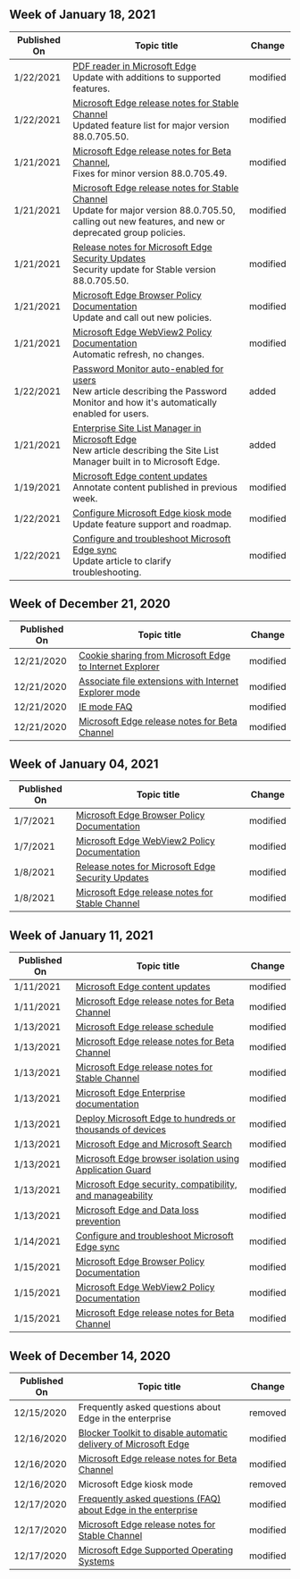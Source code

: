 <!-- This file is generated automatically each week. Changes made to this file will be overwritten.-->

## Week of January 18, 2021


| Published On |Topic title | Change |
|------|------------|--------|
| 1/22/2021 | [PDF reader in Microsoft Edge](/DeployEdge/microsoft-edge-pdf)<br>Update with additions to supported features. | modified |
| 1/22/2021 | [Microsoft Edge release notes for Stable Channel](/DeployEdge/microsoft-edge-relnote-stable-channel)<br>Updated feature list for major version 88.0.705.50. | modified |
| 1/21/2021 | [Microsoft Edge release notes for Beta Channel](/DeployEdge/microsoft-edge-relnote-beta-channel),<br>Fixes for minor version 88.0.705.49.| modified |
| 1/21/2021 | [Microsoft Edge release notes for Stable Channel](/DeployEdge/microsoft-edge-relnote-stable-channel)<br>Update for major version 88.0.705.50, calling out new features, and new or deprecated group policies.| modified |
| 1/21/2021 | [Release notes for Microsoft Edge Security Updates](/DeployEdge/microsoft-edge-relnotes-security)<br>Security update for Stable version 88.0.705.50.  | modified |
| 1/21/2021 | [Microsoft Edge Browser Policy Documentation](/DeployEdge/microsoft-edge-policies)<br>Update and call out new policies.| modified |
| 1/21/2021 | [Microsoft Edge WebView2 Policy Documentation](/DeployEdge/microsoft-edge-webview-policies)<br>Automatic refresh, no changes. | modified |
| 1/22/2021 | [Password Monitor auto-enabled for users](/DeployEdge/microsoft-edge-security-password-monitor)<br>New article describing the Password Monitor and how it's automatically enabled for users. | added |
| 1/21/2021 | [Enterprise Site List Manager in Microsoft Edge ](/DeployEdge/edge-ie-mode-site-list-manager)<br>New article describing the Site List Manager built in to Microsoft Edge. | added |
| 1/19/2021 | [Microsoft Edge content updates](/DeployEdge/microsoft-edge-content-updates)<br>Annotate content published in previous week. | modified |
| 1/22/2021 | [Configure Microsoft Edge kiosk mode](/DeployEdge/microsoft-edge-configure-kiosk-mode)<br>Update feature support and roadmap. | modified |
| 1/22/2021 | [Configure and troubleshoot Microsoft Edge sync](/DeployEdge/microsoft-edge-enterprise-sync)<br>Update article to clarify troubleshooting. | modified |


## Week of December 21, 2020


| Published On |Topic title | Change |
|------|------------|--------|
| 12/21/2020 | [Cookie sharing from Microsoft Edge to Internet Explorer](/DeployEdge/edge-ie-mode-add-guidance-cookieshare) | modified |
| 12/21/2020 | [Associate file extensions with Internet Explorer mode](/DeployEdge/edge-ie-mode-add-guidance-filetype-associations) | modified |
| 12/21/2020 | [IE mode FAQ](/DeployEdge/edge-ie-mode-faq) | modified |
| 12/21/2020 | [Microsoft Edge release notes for Beta Channel](/DeployEdge/microsoft-edge-relnote-beta-channel) | modified |


## Week of January 04, 2021


| Published On |Topic title | Change |
|------|------------|--------|
| 1/7/2021 | [Microsoft Edge Browser Policy Documentation](/DeployEdge/microsoft-edge-policies) | modified |
| 1/7/2021 | [Microsoft Edge WebView2 Policy Documentation](/DeployEdge/microsoft-edge-webview-policies) | modified |
| 1/8/2021 | [Release notes for Microsoft Edge Security Updates](/DeployEdge/microsoft-edge-relnotes-security) | modified |
| 1/8/2021 | [Microsoft Edge release notes for Stable Channel](/DeployEdge/microsoft-edge-relnote-stable-channel) | modified |


## Week of January 11, 2021


| Published On |Topic title | Change |
|------|------------|--------|
| 1/11/2021 | [Microsoft Edge content updates](/DeployEdge/microsoft-edge-content-updates) | modified |
| 1/11/2021 | [Microsoft Edge release notes for Beta Channel](/DeployEdge/microsoft-edge-relnote-beta-channel) | modified |
| 1/13/2021 | [Microsoft Edge release schedule](/DeployEdge/microsoft-edge-release-schedule) | modified |
| 1/13/2021 | [Microsoft Edge release notes for Beta Channel](/DeployEdge/microsoft-edge-relnote-beta-channel) | modified |
| 1/13/2021 | [Microsoft Edge release notes for Stable Channel](/DeployEdge/microsoft-edge-relnote-stable-channel) | modified |
| 1/13/2021 | [Microsoft Edge Enterprise documentation](/DeployEdge/index) | modified |
| 1/13/2021 | [Deploy Microsoft Edge to hundreds or thousands of devices](/DeployEdge/microsoft-edge-video-deploy) | modified |
| 1/13/2021 | [Microsoft Edge and Microsoft Search](/DeployEdge/microsoft-edge-video-search) | modified |
| 1/13/2021 | [Microsoft Edge browser isolation using Application Guard](/DeployEdge/microsoft-edge-video-security-application-guard) | modified |
| 1/13/2021 | [Microsoft Edge security, compatibility, and manageability](/DeployEdge/microsoft-edge-video-security-compatibility-manageability) | modified |
| 1/13/2021 | [Microsoft Edge and Data loss prevention](/DeployEdge/microsoft-edge-video-security-dlp) | modified |
| 1/14/2021 | [Configure and troubleshoot Microsoft Edge sync](/DeployEdge/microsoft-edge-enterprise-sync) | modified |
| 1/15/2021 | [Microsoft Edge Browser Policy Documentation](/DeployEdge/microsoft-edge-policies) | modified |
| 1/15/2021 | [Microsoft Edge WebView2 Policy Documentation](/DeployEdge/microsoft-edge-webview-policies) | modified |
| 1/15/2021 | [Microsoft Edge release notes for Beta Channel](/DeployEdge/microsoft-edge-relnote-beta-channel) | modified |


## Week of December 14, 2020


| Published On |Topic title | Change |
|------|------------|--------|
| 12/15/2020 | Frequently asked questions about Edge in the enterprise | removed |
| 12/16/2020 | [Blocker Toolkit to disable automatic delivery of Microsoft Edge](/DeployEdge/microsoft-edge-blocker-toolkit) | modified |
| 12/16/2020 | [Microsoft Edge release notes for Beta Channel](/DeployEdge/microsoft-edge-relnote-beta-channel) | modified |
| 12/16/2020 | Microsoft Edge kiosk mode | removed |
| 12/17/2020 | [Frequently asked questions (FAQ) about Edge in the enterprise](/DeployEdge/faqs-edge-in-the-enterprise) | modified |
| 12/17/2020 | [Microsoft Edge release notes for Stable Channel](/DeployEdge/microsoft-edge-relnote-stable-channel) | modified |
| 12/17/2020 | [Microsoft Edge Supported Operating Systems](/DeployEdge/microsoft-edge-supported-operating-systems) | modified |
